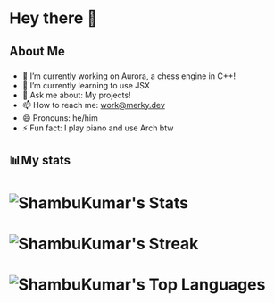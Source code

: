 # Hey there 👋


## About Me
###
- 🔭 I’m currently working on Aurora, a chess engine in C++!
- 🌱 I’m currently learning to use JSX
- 💬 Ask me about: My projects!
- 📫 How to reach me: work@merky.dev
- 😄 Pronouns: he/him
- ⚡ Fun fact: I play piano and use Arch btw
###


## 📊My stats


# ![ShambuKumar's Stats](https://github-readme-stats.vercel.app/api?username=The-Merky&theme=tokyonight&show_icons=true&hide_border=true&count_private=false)
# ![ShambuKumar's Streak](https://github-readme-streak-stats.herokuapp.com/?user=The-Merky&theme=tokyonight&hide_border=true)
# ![ShambuKumar's Top Languages](https://github-readme-stats.vercel.app/api/top-langs/?username=The-Merky&theme=tokyonight&show_icons=true&hide_border=true&)

